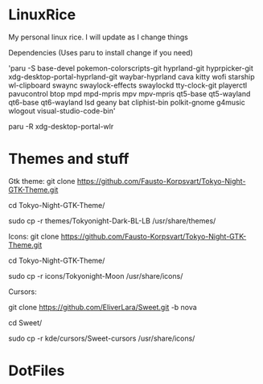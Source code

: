 # LinuxRice
My personal linux rice. I will update as I change things 

Dependencies (Uses paru to install change if you need)

'paru -S base-devel pokemon-colorscripts-git hyprland-git hyprpicker-git xdg-desktop-portal-hyprland-git waybar-hyprland cava kitty wofi starship wl-clipboard swaync swaylock-effects swaylockd tty-clock-git playerctl pavucontrol btop mpd mpd-mpris mpv mpv-mpris qt5-base qt5-wayland qt6-base qt6-wayland lsd geany bat cliphist-bin polkit-gnome g4music wlogout visual-studio-code-bin'

paru -R xdg-desktop-portal-wlr

# Themes and stuff

Gtk theme:
git clone https://github.com/Fausto-Korpsvart/Tokyo-Night-GTK-Theme.git

cd Tokyo-Night-GTK-Theme/

sudo cp -r themes/Tokyonight-Dark-BL-LB /usr/share/themes/

Icons:
git clone https://github.com/Fausto-Korpsvart/Tokyo-Night-GTK-Theme.git

cd Tokyo-Night-GTK-Theme/

sudo cp -r icons/Tokyonight-Moon /usr/share/icons/

Cursors:

git clone https://github.com/EliverLara/Sweet.git -b nova

cd Sweet/

sudo cp -r kde/cursors/Sweet-cursors /usr/share/icons/

# DotFiles





